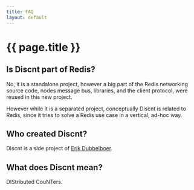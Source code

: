 ```yaml
---
title: FAQ
layout: default
---
```


{{ page.title }}
===

Is Discnt part of Redis?
---

No, it is a standalone project, however a big part of the Redis networking source code, nodes message bus, libraries, and the client protocol, were reused in this new project.

However while it is a separated project, conceptually Discnt is related to Redis, since it tries to solve a Redis use case in a vertical, ad-hoc way.

Who created Discnt?
---

Discnt is a side project of <a href="http://blog.dubbelboer.com/about.html">Erik Dubbelboer</a>.

What does Discnt mean?
---

DIStributed CouNTers.


